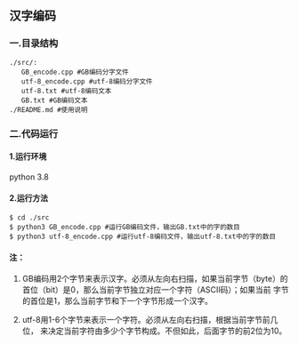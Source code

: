 ## 汉字编码

### 一.目录结构

```
./src/:
   GB_encode.cpp #GB编码分字文件
   utf-8_encode.cpp #utf-8编码分字文件
   utf-8.txt #utf-8编码文本
   GB.txt #GB编码文本
./README.md #使用说明
```

### 二.代码运行

#### 1.运行环境

python 3.8

#### 2.运行方法

```
$ cd ./src
$ python3 GB_encode.cpp #运行GB编码文件，输出GB.txt中的字的数目
$ python3 utf-8_encode.cpp #运行utf-8编码文件，输出utf-8.txt中的字的数目
```

#### 注：

1. GB编码用2个字节来表示汉字。必须从左向右扫描，如果当前字节（byte）的首位（bit）是0，那么当前字节独立对应一个字符（ASCII码）；如果当前 字节的首位是1，那么当前字节和下一个字节形成一个汉字。

2. utf-8用1-6个字节来表示一个字符。必须从左向右扫描，根据当前字节前几位， 来决定当前字符由多少个字节构成。不但如此，后面字节的前2位为10。